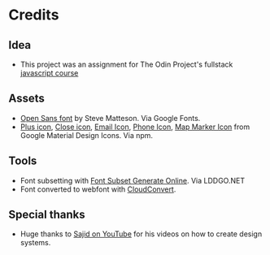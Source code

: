 # Credits

## Idea

- This project was an assignment for The Odin Project's fullstack [javascript course](https://www.theodinproject.com/lessons/node-path-react-new-cv-application)

## Assets

- [Open Sans font](https://fonts.google.com/specimen/Open+Sans) by Steve Matteson. Via Google Fonts.
- [Plus icon](https://pictogrammers.com/library/mdi/icon/plus/), [Close icon](https://pictogrammers.com/library/mdi/icon/close/), [Email Icon](https://pictogrammers.com/library/mdi/icon/email-outline/), [Phone Icon](https://pictogrammers.com/library/mdi/icon/phone-outline/), [Map Marker Icon](https://pictogrammers.com/library/mdi/icon/map-marker-outline/) from Google Material Design Icons. Via npm.

## Tools

- Font subsetting with [Font Subset Generate Online](https://www.lddgo.net/en/convert/font-subset). Via LDDGO.NET
- Font converted to webfont with [CloudConvert](https://cloudconvert.com/).

## Special thanks

- Huge thanks to [Sajid on YouTube](https://www.youtube.com/@whosajid) for his videos on how to create design systems.
